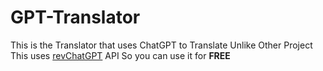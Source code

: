 # GPT-Translator
This is the Translator that uses ChatGPT to Translate
Unlike Other Project This uses [revChatGPT](https://github.com/acheong08/ChatGPT) API So you can use it for **FREE**

